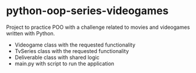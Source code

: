 # python-oop-series-videogames
Project to practice POO with a challenge related to movies and videogames written with Python.

- Videogame class with the requested functionality
- TvSeries class with the requested functionality
- Deliverable class with shared logic
- main.py with script to run the application
